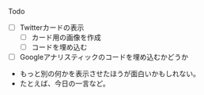 Todo

* [ ] Twitterカードの表示
    * [ ] カード用の画像を作成
    * [ ] コードを埋め込む
* [ ] Googleアナリスティックのコードを埋め込むかどうか
* もっと別の何かを表示させたほうが面白いかもしれない。
* たとえば、今日の一言など。

